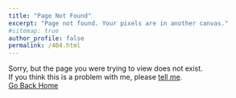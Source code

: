 ```yaml
---
title: "Page Not Found"
excerpt: "Page not found. Your pixels are in another canvas."
#sitemap: true
author_profile: false
permalink: /404.html
---
```


Sorry, but the page you were trying to view does not exist.<br/>
If you think this is a problem with me, please [tell me](mailto:toilamanh2002@gmail.com).<br/>
[Go Back Home](https://in4.manhdinh.dev/)
